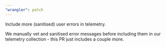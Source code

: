 ```yaml
---
"wrangler": patch
---
```


Include more (sanitised) user errors in telemetry.

We manually vet and sanitised error messages before including them in our telemetry collection - this PR just includes a couple more.
